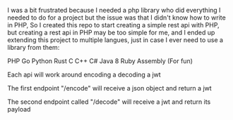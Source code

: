 I was a bit frustrated because I needed a php library who did everything I needed to do for a project but the issue was that I didn't know how to write in PHP,
So I created this repo to start creating a simple rest api with PHP, but creating a rest api in PHP may be too simple for me, and I ended up extending this project to multiple langues, just in case I ever need to use a library from them:

PHP
Go
Python
Rust
C
C++ 
C#
Java 8
Ruby
Assembly (For fun)


Each api will work around encoding a decoding a jwt

The first endpoint "/encode" will receive a json object and return a jwt

The second endpoint called "/decode" will receive a jwt and return its payload